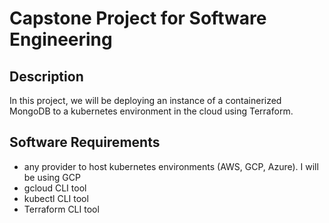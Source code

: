 # Capstone Project for Software Engineering

## Description

In this project, we will be deploying an instance of a containerized MongoDB to a kubernetes environment in the cloud using Terraform.

## Software Requirements

* any provider to host kubernetes environments (AWS, GCP, Azure). I will be using GCP
* gcloud CLI tool
* kubectl CLI tool
* Terraform CLI tool
